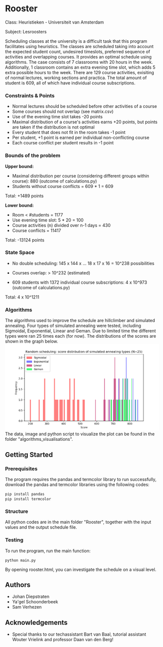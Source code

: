 # Rooster
Class: Heuristieken - Universiteit van Amsterdam

Subject: Lesroosters

Scheduling classes at the university is a difficult task that this program facilitates using heuristics. The classes are scheduled taking into account the expected student count, undesired timeslots, preferred sequence of activities and overlapping courses. It provides an optimal schedule using algorithms. The case consists of 7 classrooms with 20 hours in the week. Additionally, 1 classroom contains an extra evening time slot, which adds 5 extra possible hours to the week. There are 129 course activities, exisiting of normal lectures, working sections and practica. The total amount of student is 609, all of which have individual course subscriptions.

### Constraints & Points
* Normal lectures should be scheduled before other activities of a course
* Some courses should not overlap (see matrix.csv)
* Use of the evening time slot takes -20 points
* Maximal distribution of a course's activities earns +20 points, but points are taken if the distribution is not optimal
* Every student that does not fit in the room takes -1 point
* Per student, +1 point is earned per individual non-conflicting course
* Each course conflict per student results in -1 point

### Bounds of the problem
**Upper bound:**	 

* Maximal distribution per course (considering different groups within course): 880 (outcome of calculations.py)
* Students without course conflicts = 609 * 1 = 609

Total: +1489 points

**Lower bound:** 

* Room < #students = 1177
* Use evening time slot: 5 * 20 = 100
* Course activities (n) divided over n-1 days = 430
* Course conflicts = 11417

Total: -13124 points

### State Space
+ No double scheduling: 145 x 144 x … 18 x 17 x 16 = 10^238 possibilities 

+ Courses overlap: > 10^232 (estimated)

+ 609 students with 1372 individual course subscriptions: 4 x 10^973 (outcome of calculations.py)


Total: 4 x 10^1211

### Algorithms
The algorithms used to improve the schedule are hillclimber and simulated annealing. Four types of simulated annealing were tested, including Sigmoidal, Exponential, Linear and Geman. Due to limited time the different types were ran 25 times each (for now). The distributions of the scores are shown in the graph below.
 ![alt text](https://github.com/samverh/Rooster/blob/master/algorithms_visualisations/sim_annealing_types.png "Simulated Annealing Types")
 The data, image and python script to visualize the plot can be found in the folder "algorithms_visualisations".

## Getting Started
### Prerequisites
The program requires the pandas and termcolor library to run successfully, download the pandas and termcolor libraries using the following codes:

```
pip install pandas
pip install termcolor
```

### Structure
All python codes are in the main folder "Rooster", together with the input values and the output schedule file.

### Testing
To run the program, run the main function:

```
python main.py
```

By opening rooster.html, you can investigate the schedule on a visual level.

## Authors
* Johan Diepstraten
* Ya'gel Schoonderbeek
* Sam Verhezen

## Acknowledgements
* Special thanks to our techassistant Bart van Baal, tutorial assistant Wouter Vrielink and professor Daan van den Berg!
